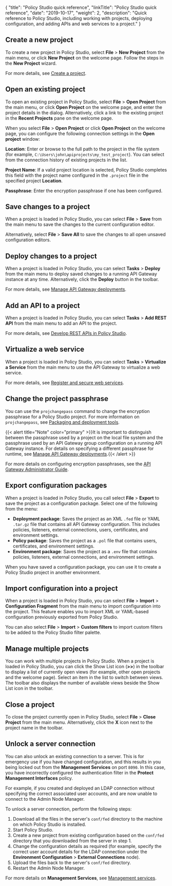 {
"title": "Policy Studio quick reference",
"linkTitle": "Policy Studio quick reference",
"date": "2019-10-17",
"weight": 2,
"description": "Quick reference to Policy Studio, including working with projects, deploying configuration, and adding APIs and web services to a project."
}

## Create a new project

To create a new project in Policy Studio, select **File** > **New Project** from the main menu, or click **New Project** on the welcome page. Follow the steps in the **New Project** wizard.

For more details, see [Create a project](/docs/apim_policydev/apigw_poldev/gs_project/).

## Open an existing project

To open an existing project in Policy Studio, select **File** > **Open Project** from the main menu, or click **Open Project** on the welcome page, and enter the project details in the dialog. Alternatively, click a link to the existing project in the **Recent Projects** pane on the welcome page.

When you select **File** > **Open Project** or click **Open Project** on the welcome page, you can configure the following connection settings in the **Open project** window:

**Location**:
Enter or browse to the full path to the project in the file system (for example, `C:\Users\john\apiprojects\my_test_project`). You can select from the connection history of existing projects in the list.

**Project Name**:
If a valid project location is selected, Policy Studio completes this field with the project name configured in the `.project` file in the specified project **Location**.

**Passphrase**:
Enter the encryption passphrase if one has been configured.

## Save changes to a project

When a project is loaded in Policy Studio, you can select **File** > **Save** from the main menu to save the changes to the current configuration editor.

Alternatively, select **File** > **Save All** to save the changes to all open unsaved configuration editors.

## Deploy changes to a project

When a project is loaded in Policy Studio, you can select **Tasks** > **Deploy** from the main menu to deploy saved changes to a running API Gateway instance at any time. Alternatively, click the **Deploy** button in the toolbar.

For more details, see [Manage API Gateway deployments](/docs/apim_administration/apigtw_admin/deploy_get_started/).

## Add an API to a project

When a project is loaded in Policy Studio, you can select **Tasks** > **Add REST API** from the main menu to add an API to the project.

For more details, see [Develop REST APIs in Policy Studio](/docs/apim_policydev/apigw_web_services/register_rest_apis/).

## Virtualize a web service

When a project is loaded in Policy Studio, you can select **Tasks** > **Virtualize a Service** from the main menu to use the API Gateway to virtualize a web service.

For more details, see [Register and secure web services](/docs/apim_policydev/apigw_web_services/).

## Change the project passphrase

You can use the `projchangepass` command to change the encryption passphrase for a Policy Studio project. For more information on `projchangepass`, see [Packaging and deployment tools](/docs/apigtw_devops/deploy_package_tools/).

{{< alert title="Note" color="primary" >}}It is important to distinguish between the passphrase used by a project on the local file system and the passphrase used by an API Gateway group configuration on a running API Gateway instance. For details on specifying a different passphrase for runtime, see [Manage API Gateway deployments](/docs/apim_administration/apigtw_admin/deploy_get_started/).{{< /alert >}}

For more details on configuring encryption passphrases, see the [API Gateway Administrator Guide](/docs/apim_administration/apigtw_admin/).

## Export configuration packages

When a project is loaded in Policy Studio, you call select **File** > **Export** to save the project as a configuration package. Select one of the following from the menu:

* **Deployment package**:
    Saves the project as an XML `.fed` file or YAML `.tar.gz` file that contains all API Gateway configuration. This includes policies, listeners, external connections, users, certificates, and environment settings.
* **Policy package**:
    Saves the project as a `.pol` file that contains users, certificates, and environment settings.
* **Environment package**:
    Saves the project as a `.env` file that contains policies, listeners, external connections, and environment settings.

When you have saved a configuration package, you can use it to create a Policy Studio project in another environment.

## Import configuration into a project

When a project is loaded in Policy Studio, you can select **File** > **Import** > **Configuration Fragment** from the main menu to import configuration into the project. This feature enables you to import XML or YAML-based configuration previously exported from Policy Studio.

You can also select **File** > **Import** > **Custom filters** to import custom filters to be added to the Policy Studio filter palette.

## Manage multiple projects

You can work with multiple projects in Policy Studio. When a project is loaded in Policy Studio, you can click the Show List icon (**>>**) in the toolbar to display a list of currently open views (for example, other open projects and the welcome page). Select an item in the list to switch between views. The toolbar also displays the number of available views beside the Show List icon in the toolbar.

## Close a project

To close the project currently open in Policy Studio, select **File** > **Close Project** from the main menu. Alternatively, click the **X** icon next to the project name in the toolbar.

## Unlock a server connection

You can also unlock an existing connection to a server. This is for emergency use if you have changed configuration, and this results in you being locked out from the **Management Services** on port `8090`. In this case, you have incorrectly configured the authentication filter in the **Protect Management Interfaces** policy.

For example, if you created and deployed an LDAP connection without specifying the correct associated user accounts, and are now unable to connect to the Admin Node Manager.

To unlock a server connection, perform the following steps:

1. Download all the files in the server's `conf/fed` directory to the machine on which Policy Studio is installed.
2. Start Policy Studio.
3. Create a new project from existing configuration based on the `conf/fed` directory that you downloaded from the server in step 1.
4. Change the configuration details as required (for example, specify the correct user account details for the LDAP connection under the **Environment Configuration** > **External Connections** node).
5. Upload the files back to the server's `conf/fed` directory.
6. Restart the Admin Node Manager.

For more details on **Management Services**, see [Management services](/docs/apim_policydev/apigw_gw_instances/general_services#management-services).
